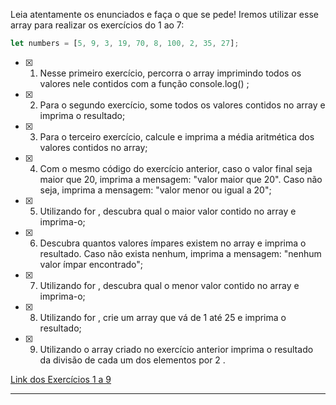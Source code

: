 Leia atentamente os enunciados e faça o que se pede! Iremos utilizar esse array para realizar os exercícios do 1 ao 7:

```js
let numbers = [5, 9, 3, 19, 70, 8, 100, 2, 35, 27];
```

- [X] 1. Nesse primeiro exercício, percorra o array imprimindo todos os valores nele contidos com a função console.log() ;

- [X] 2. Para o segundo exercício, some todos os valores contidos no array e imprima o resultado;

- [X] 3. Para o terceiro exercício, calcule e imprima a média aritmética dos valores contidos no array;

- [X] 4. Com o mesmo código do exercício anterior, caso o valor final seja maior que 20, imprima a mensagem: "valor maior que 20". Caso não seja, imprima a mensagem: "valor menor ou igual a 20";

- [X] 5. Utilizando for , descubra qual o maior valor contido no array e imprima-o;

- [X] 6. Descubra quantos valores ímpares existem no array e imprima o resultado. Caso não exista nenhum, imprima a mensagem: "nenhum valor ímpar encontrado";

- [X] 7. Utilizando for , descubra qual o menor valor contido no array e imprima-o;

- [X] 8. Utilizando for , crie um array que vá de 1 até 25 e imprima o resultado;

- [X] 9. Utilizando o array criado no exercício anterior imprima o resultado da divisão de cada um dos elementos por 2 .

[Link dos Exercícios 1 a 9]()

---
